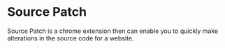 # Source Patch

Source Patch is a chrome extension then can enable you to quickly make alterations in the source code for a website.
